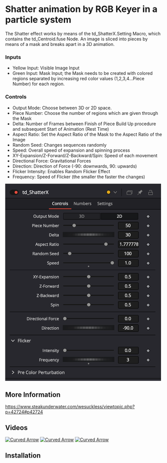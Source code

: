 # Shatter animation by RGB Keyer in a particle system
The Shatter effect works by means of the td_ShatterX.Setting Macro, which contains the td_Centroid.fuse Node. An image is sliced into pieces by means of a mask and breaks apart in a 3D animation. 

### Inputs
- Yellow Input: Visible Image Input
- Green Input: Mask Input; the Mask needs to be created with colored regions separated by increasing red color values (1,2,3,4...Piece Number) for each region.

### Controls
- Output Mode: Choose between 3D or 2D space. 
- Piece Number: Choose the number of regions which are given through the Mask
- Delta: Number of Frames between Finish of Piece Build Up procedure and subsequent Start of Animation (Rest Time)
- Aspect Ratio: Set the Aspect Ratio of the Mask to the Aspect Ratio of the Image
- Random Seed: Changes sequences randomly   
- Speed: Overall speed of expansion and spinning process
- XY-Expansion/Z-Forward/Z-Backward/Spin: Speed of each movement
- Directional Force: Gravitational Forces
- Direction: Direction of Force (-90: downwards, 90: upwards)
- Flicker Intensity: Enables Random Flicker Effect
- Frequency: Speed of Flicker (the smaller the faster the changes)

<img src="https://github.com/Tida-Support/Shatter-animation-by-RGB-Keyer-in-a-particle-system/blob/main/td_ShatterX.png" width="500">

## More Information
https://www.steakunderwater.com/wesuckless/viewtopic.php?p=42724#p42724

## Videos
[![Curved Arrow](https://img.youtube.com/vi/OfnXWhvGQFg/0.jpg)](https://www.youtube.com/watch?v=OfnXWhvGQFg)
[![Curved Arrow](https://img.youtube.com/vi/6INo5jxwMTU/0.jpg)](https://www.youtube.com/watch?v=6INo5jxwMTU)
[![Curved Arrow](https://img.youtube.com/vi/d3qIP1O7GM8/0.jpg)](https://www.youtube.com/watch?v=d3qIP1O7GM8)

## Installation


